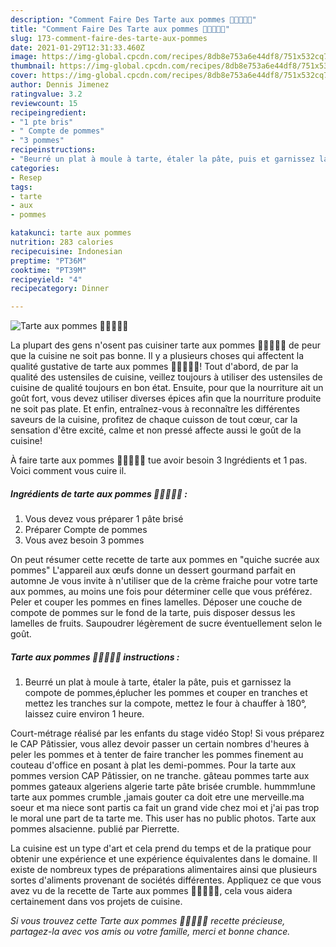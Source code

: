 ```yaml
---
description: "Comment Faire Des Tarte aux pommes 🍏🇲🇨👩‍🍳"
title: "Comment Faire Des Tarte aux pommes 🍏🇲🇨👩‍🍳"
slug: 173-comment-faire-des-tarte-aux-pommes
date: 2021-01-29T12:31:33.460Z
image: https://img-global.cpcdn.com/recipes/8db8e753a6e44df8/751x532cq70/tarte-aux-pommes-🍏🇲🇨👩🍳-photo-principale-de-la-recette.jpg
thumbnail: https://img-global.cpcdn.com/recipes/8db8e753a6e44df8/751x532cq70/tarte-aux-pommes-🍏🇲🇨👩🍳-photo-principale-de-la-recette.jpg
cover: https://img-global.cpcdn.com/recipes/8db8e753a6e44df8/751x532cq70/tarte-aux-pommes-🍏🇲🇨👩🍳-photo-principale-de-la-recette.jpg
author: Dennis Jimenez
ratingvalue: 3.2
reviewcount: 15
recipeingredient:
- "1 pte bris"
- " Compte de pommes"
- "3 pommes"
recipeinstructions:
- "Beurré un plat à moule à tarte, étaler la pâte, puis et garnissez la compote de pommes,éplucher les pommes et couper en tranches et mettez les tranches sur la compote, mettez le four à chauffer à 180°, laissez cuire environ 1 heure."
categories:
- Resep
tags:
- tarte
- aux
- pommes

katakunci: tarte aux pommes 
nutrition: 283 calories
recipecuisine: Indonesian
preptime: "PT36M"
cooktime: "PT39M"
recipeyield: "4"
recipecategory: Dinner

---
```



![Tarte aux pommes 🍏🇲🇨👩‍🍳](https://img-global.cpcdn.com/recipes/8db8e753a6e44df8/751x532cq70/tarte-aux-pommes-🍏🇲🇨👩🍳-photo-principale-de-la-recette.jpg)

La plupart des gens n'osent pas cuisiner tarte aux pommes 🍏🇲🇨👩‍🍳 de peur que la cuisine ne soit pas bonne. Il y a plusieurs choses qui affectent la qualité gustative de tarte aux pommes 🍏🇲🇨👩‍🍳! Tout d'abord, de par la qualité des ustensiles de cuisine, veillez toujours à utiliser des ustensiles de cuisine de qualité toujours en bon état. Ensuite, pour que la nourriture ait un goût fort, vous devez utiliser diverses épices afin que la nourriture produite ne soit pas plate. Et enfin, entraînez-vous à reconnaître les différentes saveurs de la cuisine, profitez de chaque cuisson de tout cœur, car la sensation d'être excité, calme et non pressé affecte aussi le goût de la cuisine!

<!--inarticleads1-->

À faire tarte aux pommes 🍏🇲🇨👩‍🍳 tue avoir besoin 3 Ingrédients et 1 pas. Voici comment vous cuire il.

##### Ingrédients de tarte aux pommes 🍏🇲🇨👩‍🍳 :

1. Vous devez vous préparer 1 pâte brisé
1. Préparer  Compte de pommes
1. Vous avez besoin 3 pommes


On peut résumer cette recette de tarte aux pommes en &#34;quiche sucrée aux pommes&#34; L&#39;appareil aux œufs donne un dessert gourmand parfait en automne Je vous invite à n&#39;utiliser que de la crème fraiche pour votre tarte aux pommes, au moins une fois pour déterminer celle que vous préférez. Peler et couper les pommes en fines lamelles. Déposer une couche de compote de pommes sur le fond de la tarte, puis disposer dessus les lamelles de fruits. Saupoudrer légèrement de sucre éventuellement selon le goût. 

<!--inarticleads2-->

##### Tarte aux pommes 🍏🇲🇨👩‍🍳 instructions :

1. Beurré un plat à moule à tarte, étaler la pâte, puis et garnissez la compote de pommes,éplucher les pommes et couper en tranches et mettez les tranches sur la compote, mettez le four à chauffer à 180°, laissez cuire environ 1 heure.


Court-métrage réalisé par les enfants du stage vidéo Stop! Si vous préparez le CAP Pâtissier, vous allez devoir passer un certain nombres d&#39;heures à peler les pommes et à tenter de faire trancher les pommes finement au couteau d&#39;office en posant à plat les demi-pommes. Pour la tarte aux pommes version CAP Pâtissier, on ne tranche. gâteau pommes tarte aux pommes gateaux algeriens algerie tarte pâte brisée crumble. hummm!une tarte aux pommes crumble ,jamais gouter ca doit etre une merveille.ma soeur et ma niece sont partis ca fait un grand vide chez moi et j&#39;ai pas trop le moral une part de ta tarte me. This user has no public photos. Tarte aux pommes alsacienne. publié par Pierrette. 

<!--inarticleads1-->

<p>
La cuisine est un type d'art et cela prend du temps et de la pratique pour obtenir une expérience et une expérience équivalentes dans le domaine. Il existe de nombreux types de préparations alimentaires ainsi que plusieurs sortes d'aliments provenant de sociétés différentes. Appliquez ce que vous avez vu de la recette de Tarte aux pommes 🍏🇲🇨👩‍🍳, cela vous aidera certainement dans vos projets de cuisine.
</p>

<p>
<i>Si vous trouvez cette Tarte aux pommes 🍏🇲🇨👩‍🍳 recette précieuse, partagez-la avec vos amis ou votre famille, merci et bonne chance.</i>
</p>

